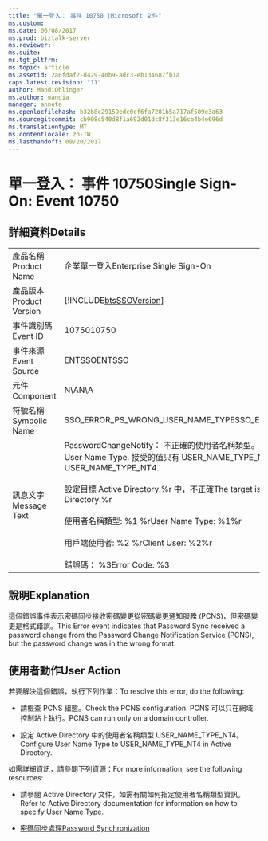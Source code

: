 ```yaml
---
title: "單一登入： 事件 10750 |Microsoft 文件"
ms.custom: 
ms.date: 06/08/2017
ms.prod: biztalk-server
ms.reviewer: 
ms.suite: 
ms.tgt_pltfrm: 
ms.topic: article
ms.assetid: 2a0fdaf2-d429-40b9-adc3-eb134687fb1a
caps.latest.revision: "11"
author: MandiOhlinger
ms.author: mandia
manager: anneta
ms.openlocfilehash: b32b8c29159edc0cf6fa7281b5a717af509e3a63
ms.sourcegitcommit: cb908c540d8f1a692d01dc8f313e16cb4b4e696d
ms.translationtype: MT
ms.contentlocale: zh-TW
ms.lasthandoff: 09/20/2017
---
```

# <a name="single-sign-on-event-10750"></a><span data-ttu-id="c1a90-102">單一登入： 事件 10750</span><span class="sxs-lookup"><span data-stu-id="c1a90-102">Single Sign-On: Event 10750</span></span>
## <a name="details"></a><span data-ttu-id="c1a90-103">詳細資料</span><span class="sxs-lookup"><span data-stu-id="c1a90-103">Details</span></span>  
  
|||  
|-|-|  
|<span data-ttu-id="c1a90-104">產品名稱</span><span class="sxs-lookup"><span data-stu-id="c1a90-104">Product Name</span></span>|<span data-ttu-id="c1a90-105">企業單一登入</span><span class="sxs-lookup"><span data-stu-id="c1a90-105">Enterprise Single Sign-On</span></span>|  
|<span data-ttu-id="c1a90-106">產品版本</span><span class="sxs-lookup"><span data-stu-id="c1a90-106">Product Version</span></span>|[!INCLUDE[btsSSOVersion](../includes/btsssoversion-md.md)]|  
|<span data-ttu-id="c1a90-107">事件識別碼</span><span class="sxs-lookup"><span data-stu-id="c1a90-107">Event ID</span></span>|<span data-ttu-id="c1a90-108">10750</span><span class="sxs-lookup"><span data-stu-id="c1a90-108">10750</span></span>|  
|<span data-ttu-id="c1a90-109">事件來源</span><span class="sxs-lookup"><span data-stu-id="c1a90-109">Event Source</span></span>|<span data-ttu-id="c1a90-110">ENTSSO</span><span class="sxs-lookup"><span data-stu-id="c1a90-110">ENTSSO</span></span>|  
|<span data-ttu-id="c1a90-111">元件</span><span class="sxs-lookup"><span data-stu-id="c1a90-111">Component</span></span>|<span data-ttu-id="c1a90-112">N\A</span><span class="sxs-lookup"><span data-stu-id="c1a90-112">N\A</span></span>|  
|<span data-ttu-id="c1a90-113">符號名稱</span><span class="sxs-lookup"><span data-stu-id="c1a90-113">Symbolic Name</span></span>|<span data-ttu-id="c1a90-114">SSO_ERROR_PS_WRONG_USER_NAME_TYPE</span><span class="sxs-lookup"><span data-stu-id="c1a90-114">SSO_ERROR_PS_WRONG_USER_NAME_TYPE</span></span>|  
|<span data-ttu-id="c1a90-115">訊息文字</span><span class="sxs-lookup"><span data-stu-id="c1a90-115">Message Text</span></span>|<span data-ttu-id="c1a90-116">PasswordChangeNotify： 不正確的使用者名稱類型。</span><span class="sxs-lookup"><span data-stu-id="c1a90-116">PasswordChangeNotify: Incorrect User Name Type.</span></span> <span data-ttu-id="c1a90-117">接受的值只有 USER_NAME_TYPE_NT4。</span><span class="sxs-lookup"><span data-stu-id="c1a90-117">The only accepted value is USER_NAME_TYPE_NT4.</span></span><br /><br /> <span data-ttu-id="c1a90-118">設定目標 Active Directory.%r 中，不正確</span><span class="sxs-lookup"><span data-stu-id="c1a90-118">The target is incorrectly configured in Active Directory.%r</span></span><br /><br /> <span data-ttu-id="c1a90-119">使用者名稱類型: %1 %r</span><span class="sxs-lookup"><span data-stu-id="c1a90-119">User Name Type: %1%r</span></span><br /><br /> <span data-ttu-id="c1a90-120">用戶端使用者: %2 %r</span><span class="sxs-lookup"><span data-stu-id="c1a90-120">Client User: %2%r</span></span><br /><br /> <span data-ttu-id="c1a90-121">錯誤碼： %3</span><span class="sxs-lookup"><span data-stu-id="c1a90-121">Error Code: %3</span></span>|  
  
## <a name="explanation"></a><span data-ttu-id="c1a90-122">說明</span><span class="sxs-lookup"><span data-stu-id="c1a90-122">Explanation</span></span>  
 <span data-ttu-id="c1a90-123">這個錯誤事件表示密碼同步接收密碼變更從密碼變更通知服務 (PCNS)，但密碼變更是格式錯誤。</span><span class="sxs-lookup"><span data-stu-id="c1a90-123">This Error event indicates that Password Sync received a password change from the Password Change Notification Service (PCNS), but the password change was in the wrong format.</span></span>  
  
## <a name="user-action"></a><span data-ttu-id="c1a90-124">使用者動作</span><span class="sxs-lookup"><span data-stu-id="c1a90-124">User Action</span></span>  
 <span data-ttu-id="c1a90-125">若要解決這個錯誤，執行下列作業：</span><span class="sxs-lookup"><span data-stu-id="c1a90-125">To resolve this error, do the following:</span></span>  
  
-   <span data-ttu-id="c1a90-126">請檢查 PCNS 組態。</span><span class="sxs-lookup"><span data-stu-id="c1a90-126">Check the PCNS configuration.</span></span> <span data-ttu-id="c1a90-127">PCNS 可以只在網域控制站上執行。</span><span class="sxs-lookup"><span data-stu-id="c1a90-127">PCNS can run only on a domain controller.</span></span>  
  
-   <span data-ttu-id="c1a90-128">設定 Active Directory 中的使用者名稱類型 USER_NAME_TYPE_NT4。</span><span class="sxs-lookup"><span data-stu-id="c1a90-128">Configure User Name Type to USER_NAME_TYPE_NT4 in Active Directory.</span></span>  
  
 <span data-ttu-id="c1a90-129">如需詳細資訊，請參閱下列資源：</span><span class="sxs-lookup"><span data-stu-id="c1a90-129">For more information, see the following resources:</span></span>  
  
-   <span data-ttu-id="c1a90-130">請參閱 Active Directory 文件，如需有關如何指定使用者名稱類型資訊。</span><span class="sxs-lookup"><span data-stu-id="c1a90-130">Refer to Active Directory documentation for information on how to specify User Name Type.</span></span>  
  
-   [<span data-ttu-id="c1a90-131">密碼同步處理</span><span class="sxs-lookup"><span data-stu-id="c1a90-131">Password Synchronization</span></span>](../core/password-synchronization2.md)